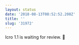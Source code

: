```yaml
---
layout: status
date: '2018-08-13T08:52:52.208Z'
title: ''
slug: '31972'
---
```

Icro 1.1 is waiting for review. 🤞

